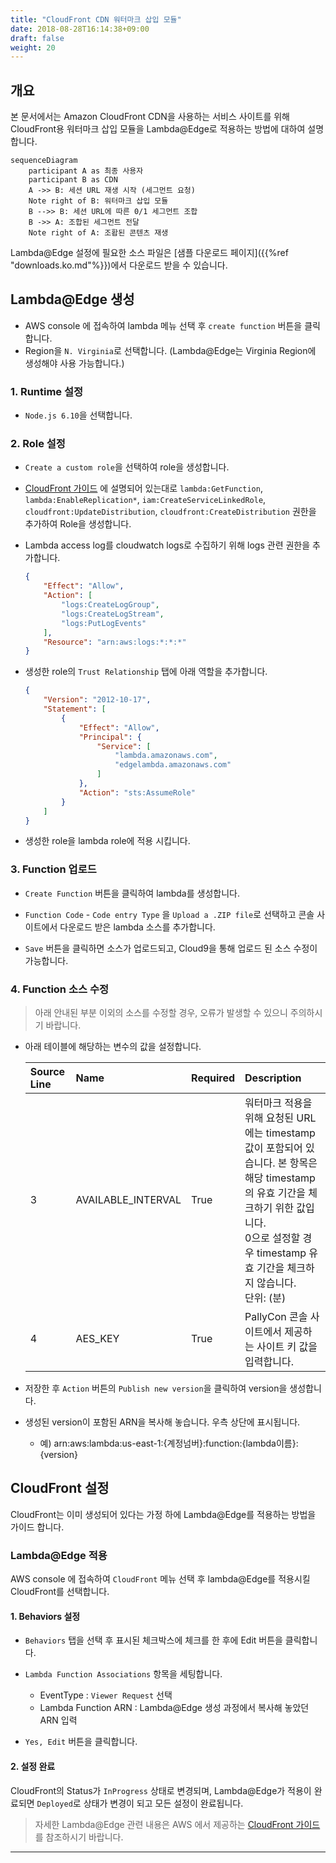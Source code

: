 ```yaml
---
title: "CloudFront CDN 워터마크 삽입 모듈"
date: 2018-08-28T16:14:38+09:00
draft: false
weight: 20
---
```


## 개요

본 문서에서는 Amazon CloudFront CDN을 사용하는 서비스 사이트를 위해 CloudFront용 워터마크 삽입 모듈을 Lambda@Edge로 적용하는 방법에 대하여 설명합니다.

```mermaid
sequenceDiagram
    participant A as 최종 사용자
    participant B as CDN
    A ->> B: 세션 URL 재생 시작 (세그먼트 요청)
    Note right of B: 워터마크 삽입 모듈
    B -->> B: 세션 URL에 따른 0/1 세그먼트 조합
    B ->> A: 조합된 세그먼트 전달
    Note right of A: 조홥된 콘텐츠 재생
```

Lambda@Edge 설정에 필요한 소스 파일은 [샘플 다운로드 페이지]({{%ref "downloads.ko.md"%}})에서 다운로드 받을 수 있습니다.

## Lambda@Edge 생성

- AWS console 에 접속하여 lambda 메뉴 선택 후 `create function` 버튼을 클릭합니다.
- Region을 `N. Virginia`로 선택합니다. (Lambda@Edge는 Virginia Region에 생성해야 사용 가능합니다.)

### 1. Runtime 설정

- `Node.js 6.10`을 선택합니다.

### 2. Role 설정

- `Create a custom role`을 선택하여 role을 생성합니다.

- [CloudFront 가이드](https://docs.aws.amazon.com/ko_kr/AmazonCloudFront/latest/DeveloperGuide/lambda-edge-permissions.html)
에 설명되어 있는대로 `lambda:GetFunction`, `lambda:EnableReplication*`, `iam:CreateServiceLinkedRole`, `cloudfront:UpdateDistribution`, `cloudfront:CreateDistribution` 권한을 추가하여 Role을 생성합니다.

- Lambda access log를 cloudwatch logs로 수집하기 위해 logs 관련 권한을 추가합니다.
    ```json
    {
        "Effect": "Allow",
        "Action": [
            "logs:CreateLogGroup",
            "logs:CreateLogStream",
            "logs:PutLogEvents"
        ],
        "Resource": "arn:aws:logs:*:*:*"
    }
    ```

- 생성한 role의 `Trust Relationship` 탭에 아래 역할을 추가합니다.
    ```json
    { 
        "Version": "2012-10-17",
        "Statement": [
            {
                "Effect": "Allow",
                "Principal": { 
                    "Service": [
                        "lambda.amazonaws.com", 
                        "edgelambda.amazonaws.com" 
                    ] 
                }, 
                "Action": "sts:AssumeRole" 
            } 
        ] 
    }
    ```

- 생성한 role을 lambda role에 적용 시킵니다.

### 3. Function 업로드

- `Create Function` 버튼을 클릭하여 lambda를 생성합니다.

- `Function Code` - `Code entry Type` 을 `Upload a .ZIP file`로 선택하고 콘솔 사이트에서 다운로드 받은 lambda 소스를 추가합니다.

- `Save` 버튼을 클릭하면 소스가 업로드되고, Cloud9을 통해 업로드 된 소스 수정이 가능합니다.

### 4. Function 소스 수정

> 아래 안내된 부분 이외의 소스를 수정할 경우, 오류가 발생할 수 있으니 주의하시기 바랍니다.

- 아래 테이블에 해당하는 변수의 값을 설정합니다.

    | Source Line | Name | Required | Description |
    | :--- | :-- | :-- | :------------ |
    | 3 | AVAILABLE_INTERVAL | True | 워터마크 적용을 위해 요청된 URL에는 timestamp 값이 포함되어 있습니다. 본 항목은 해당 timestamp의 유효 기간을 체크하기 위한 값입니다. <br/>0으로 설정할 경우 timestamp 유효 기간을 체크하지 않습니다.<br/> 단위: (분) |
    | 4 | AES_KEY | True | PallyCon 콘솔 사이트에서 제공하는 사이트 키 값을 입력합니다. |

- 저장한 후 `Action` 버튼의 `Publish new version`을 클릭하여 version을 생성합니다.

- 생성된 version이 포함된 ARN을 복사해 놓습니다. 우측 상단에 표시됩니다.
    - 예) arn:aws:lambda:us-east-1:{계정넘버}:function:{lambda이름}:{version}

## CloudFront 설정

CloudFront는 이미 생성되어 있다는 가정 하에 Lambda@Edge를 적용하는 방법을 가이드 합니다.

### Lambda@Edge 적용

AWS console 에 접속하여 `CloudFront` 메뉴 선택 후 lambda@Edge를 적용시킬 CloudFront를 선택합니다.

#### 1. Behaviors 설정

- `Behaviors` 탭을 선택 후 표시된 체크박스에 체크를 한 후에 Edit 버튼을 클릭합니다.

- `Lambda Function Associations` 항목을 세팅합니다.
	- EventType : `Viewer Request` 선택
	- Lambda Function ARN : Lambda@Edge 생성 과정에서 복사해 놓았던 ARN 입력

- `Yes, Edit` 버튼을 클릭합니다.

#### 2. 설정 완료

CloudFront의 Status가 `InProgress` 상태로 변경되며, Lambda@Edge가 적용이 완료되면 `Deployed`로 상태가 변경이 되고 모든 설정이 완료됩니다.

> 자세한 Lambda@Edge 관련 내용은 AWS 에서 제공하는 [CloudFront 가이드](https://docs.aws.amazon.com/ko_kr/AmazonCloudFront/latest/DeveloperGuide/lambda-at-the-edge.html)를 참조하시기 바랍니다.

***
